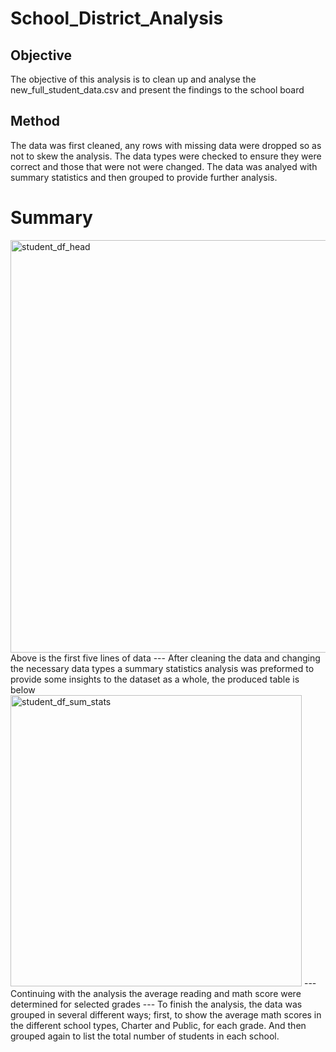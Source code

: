 # School_District_Analysis

## Objective
The objective of this analysis is to clean up and analyse the new_full_student_data.csv and present the findings to the school board

## Method
The data was first cleaned, any rows with missing data were dropped so as not to skew the analysis. The data types were checked to ensure they were correct and those that were not were changed. The data was analyed with summary statistics and then grouped to provide further analysis.

# Summary
<img width="660" alt="student_df_head" src="https://user-images.githubusercontent.com/112291888/193430854-8fa562f0-0bfa-4423-9a16-8809d34b6b57.png">
Above is the first five lines of data
---
After cleaning the data and changing the necessary data types a summary statistics analysis was preformed to provide some insights to the dataset as a whole, the produced table is below
<img width="466" alt="student_df_sum_stats" src="https://user-images.githubusercontent.com/112291888/193430933-bf5282ec-1460-49ba-bde8-db2dfabb1ead.png">
---
Continuing with the analysis the average reading and math score were determined for selected grades
---
To finish the analysis, the data was grouped in several different ways; first, to show the average math scores in the different school types, Charter and Public, for each grade. And then grouped again to list the total number of students in each school.
